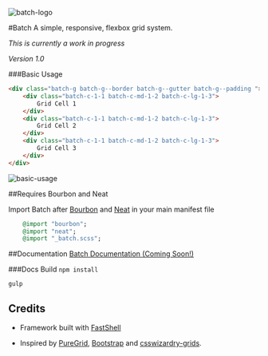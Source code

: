 
![batch-logo](https://cloud.githubusercontent.com/assets/3717760/9235349/44fe54fc-410c-11e5-8465-08823050af6e.png)


#Batch
A simple, responsive, flexbox grid system.

*This is currently a work in progress*

*Version 1.0*

###Basic Usage
```html
<div class="batch-g batch-g--border batch-g--gutter batch-g--padding ">
	<div class="batch-c-1-1 batch-c-md-1-2 batch-c-lg-1-3">
		Grid Cell 1
	</div>
	<div class="batch-c-1-1 batch-c-md-1-2 batch-c-lg-1-3">
		Grid Cell 2
	</div>
	<div class="batch-c-1-1 batch-c-md-1-2 batch-c-lg-1-3">
		Grid Cell 3
	</div>
</div>
```

![basic-usage](https://cloud.githubusercontent.com/assets/3717760/9275606/3f007484-426c-11e5-9b05-94671aaaf562.png)

##Requires Bourbon and Neat

Import Batch after [Bourbon](http://bourbon.io/) and [Neat](http://neat.bourbon.io/) in your main manifest file

```ruby
	@import "bourbon";
    @import "neat";
    @import "_batch.scss";
```

##Documentation
[Batch Documentation (Coming Soon!)](https://martskin.github.io/batch)


###Docs Build
``npm install``

``gulp``

## Credits
* Framework built with [FastShell](https://github.com/HosseinKarami/fastshell)

* Inspired by [PureGrid](http://purecss.io/grids/), [Bootstrap](http://getbootstrap.com/) and [csswizardry-grids](http://csswizardry.com/csswizardry-grids/). 